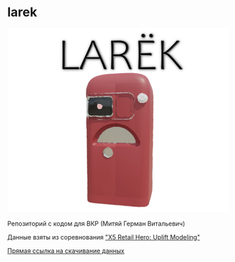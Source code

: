 # larek
![](larek.png)

Репозиторий с кодом для ВКР (Митяй Герман Витальевич)

Данные взяты из соревнования ["X5 Retail Hero: Uplift Modeling"](https://ods.ai/competitions/x5-retailhero-uplift-modeling/data)

[Прямая ссылка на скачивание данных](https://storage.yandexcloud.net/datasouls-ods/materials/9c6913e5/retailhero-uplift.zip)
